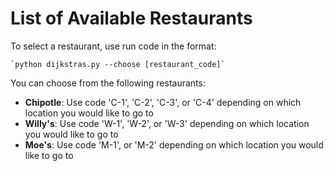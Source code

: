 # List of Available Restaurants

To select a restaurant, use run code in the format: 

    `python dijkstras.py --choose [restaurant_code]`

You can choose from the following restaurants:

- **Chipotle**: Use code 'C-1', 'C-2', 'C-3', or 'C-4' depending on which location you would like to go to
- **Willy's**: Use code 'W-1', 'W-2', or 'W-3' depending on which location you would like to go to
- **Moe's**: Use code 'M-1', or 'M-2' depending on which location you would like to go to
